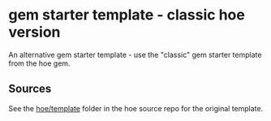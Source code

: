 # gem starter template - classic hoe version

An alternative gem starter template - use the "classic" gem starter template from the hoe gem.


## Sources

See the [hoe/template](https://github.com/seattlerb/hoe/tree/master/template) folder in the hoe source repo
for the original template.
